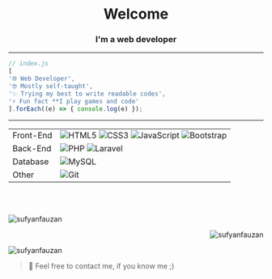 <h1 align="center">Welcome</h1>
<h3 align="center">I'm a web developer</h3>
<hr>

```javascript
// index.js
[
'🌐 Web Developer',
'🤓 Mostly self-taught',
'✨ Trying my best to write readable codes',
'⚡ Fun fact **I play games and code'
].forEach((e) => { console.log(e) });
```
<hr>

<table>
	<tr>
		<td>Front-End</td>
		<td>
			<img alt="HTML5" src="https://img.shields.io/badge/HTML5-E34F26.svg?style=flat&logo=HTML5&logoColor=white">
			<img alt="CSS3" src="https://img.shields.io/badge/CSS3-1572B6.svg?style=flat&logo=CSS3&logoColor=white">
			<img alt="JavaScript"
				src="https://img.shields.io/badge/JavaScript-F7DF1E.svg?style=flat&logo=JavaScript&logoColor=black">
			<img alt="Bootstrap"
				src="https://img.shields.io/badge/Bootstrap-7952B3.svg?style=flat&logo=Bootstrap&logoColor=white">
		</td>
	</tr>
	<tr>
		<td>Back-End</td>
		<td>
			<img alt="PHP" src="https://img.shields.io/badge/PHP-777BB4.svg?style=flat&logo=PHP&logoColor=white">
			<img alt="Laravel" src="https://img.shields.io/badge/Laravel-FF2D20.svg?style=flat&logo=Laravel&logoColor=white">
		</td>
	</tr>
	<tr>
		<td>Database</td>
		<td>
			<img alt="MySQL" src="https://img.shields.io/badge/MySQL-4479A1.svg?style=flat&logo=MySQL&logoColor=white">
		</td>
	</tr>
	<tr>
		<td>Other</td>
		<td>
			<img alt="Git" src="https://img.shields.io/badge/Git-F05032.svg?style=flat&logo=Git&logoColor=white">
		</td>
	</tr>
</table>
<br><br>
<p><img align="left"
		src="https://github-readme-stats.vercel.app/api/top-langs?username=sufyanfauzan&show_icons=true&theme=dark&locale=en&layout=compact"
		alt="sufyanfauzan" /></p>
<br>
<p>&nbsp;<img align="right"
		src="https://github-readme-stats.vercel.app/api?username=sufyanfauzan&show_icons=true&theme=dark&locale=en"
		alt="sufyanfauzan" /></p>

<p><img align="center" src="https://github-readme-streak-stats.herokuapp.com/?user=sufyanfauzan&theme=dark"
		alt="sufyanfauzan" /></p>


> 💌 Feel free to contact me, if you know me ;)

